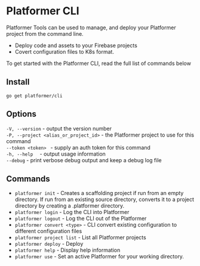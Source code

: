 # Platformer CLI
Platformer Tools can be used to manage, and deploy your Platformer project from the command line.

* Deploy code and assets to your Firebase projects
* Covert configuration files to K8s format.

To get started with the Platformer CLI, read the full list of commands below

## Install
``go get platformer/cli``

## Options
``-V, --version`` - output the version number   
``-P, --project <alias_or_project_id>`` - the Platformer  project to use for this command  
`` --token <token>  `` - supply an auth token for this command  
``-h, --help  `` - output usage information     
``--debug`` - print verbose debug output and keep a debug log file      

## Commands 
* ``platformer init`` - Creates a scaffolding project if run from an empty directory. If run from an existing source directory, converts it to a project directory by creating a .platformer directory.
* ``platformer login`` - Log the CLI into Platformer
* ``platformer logout`` - Log the CLI out of the Platformer
* ``platformer convert <type>`` - CLI convert existing configuration to different configuration files
* ``platformer project list`` - List all Platformer projects
* ``platformer deploy`` - Deploy 
* ``platformer help`` - Display help information
* ``platformer use`` -  Set an active Platformer for your working directory.